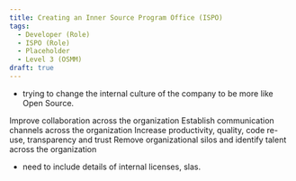```yaml
---
title: Creating an Inner Source Program Office (ISPO)
tags: 
  - Developer (Role)
  - ISPO (Role)
  - Placeholder
  - Level 3 (OSMM)
draft: true
---
```


- trying to change the internal culture of the company to be more like Open Source.


Improve collaboration across the organization
Establish communication channels across the organization
Increase productivity, quality, code re-use, transparency and trust
Remove organizational silos and identify talent across the organization


- need to include details of internal licenses, slas.

